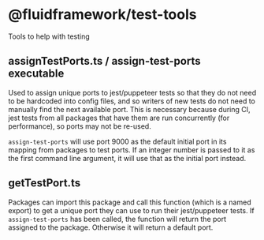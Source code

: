 # @fluidframework/test-tools

Tools to help with testing

## assignTestPorts.ts / assign-test-ports executable

Used to assign unique ports to jest/puppeteer tests so that they do not need to be hardcoded into config files,
and so writers of new tests do not need to manually find the next available port.
This is necessary because during CI, jest tests from all packages that have them are run concurrently (for performance),
so ports may not be re-used.

`assign-test-ports` will use port 9000 as the default initial port in its mapping from packages to test ports.
If an integer number is passed to it as the first command line argument, it will use that as the initial port instead.

## getTestPort.ts

Packages can import this package and call this function (which is a named export) to get a unique port they can use
to run their jest/puppeteer tests.
If `assign-test-ports` has been called, the function will return the port assigned to the package.
Otherwise it will return a default port.
